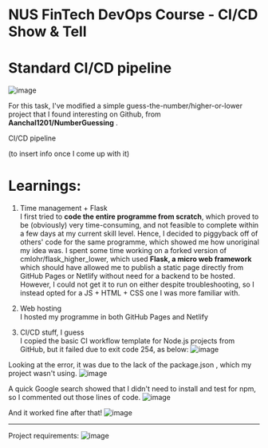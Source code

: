 # NUS FinTech DevOps Course - CI/CD Show & Tell

# Standard CI/CD pipeline
![image](https://user-images.githubusercontent.com/116928781/206625888-4353aeed-ede0-44a1-8033-4f7577989a9e.png)

For this task, I've modified a simple guess-the-number/higher-or-lower project that I found interesting on Github, from **Aanchal1201/NumberGuessing** . 

CI/CD pipeline

(to insert info once I come up with it)







# Learnings:
1) Time management + Flask </br>
I first tried to **code the entire programme from scratch**, which proved to be (obviously) very time-consuming, and not feasible to complete within a few days at my current skill level. Hence, I decided to piggyback off of others' code for the same programme, which showed me how unoriginal my idea was. I spent some time working on a forked version of cmlohr/flask_higher_lower, which used **Flask, a micro web framework** which should have allowed me to publish a static page directly from GitHub Pages or Netlify without need for a backend to be hosted. However, I could not get it to run on either despite troubleshooting, so I instead opted for a JS + HTML + CSS one I was more familiar with. 

2) Web hosting </br>
I hosted my programme in both GitHub Pages and Netlify

3) CI/CD stuff, I guess </br>
I copied the basic CI workflow template for Node.js projects from GitHub, but it failed due to exit code 254, as below:
![image](https://user-images.githubusercontent.com/116928781/206542988-3b3bdae7-ed36-4990-bf78-1ba384d49bf0.png)

Looking at the error, it was due to the lack of the package.json , which my project wasn't using. 
![image](https://user-images.githubusercontent.com/116928781/206543153-1a25e515-8f3d-4388-8cc3-c673162ddc67.png)

A quick Google search showed that I didn't need to install and test for npm, so I commented out those lines of code.
![image](https://user-images.githubusercontent.com/116928781/206543585-f76fd72d-73e5-4b25-bc82-90f39041d565.png)

And it worked fine after that!
![image](https://user-images.githubusercontent.com/116928781/206543824-88a0ee3d-5b9e-4207-b556-ad556b91bdfe.png)

______________________________________________________________________________________________________________________________________________________


Project requirements:
![image](https://user-images.githubusercontent.com/116928781/206533948-3b2380d6-ea1b-4d92-a0ec-3a6ea4d1c68e.png)
